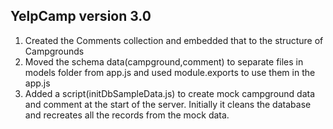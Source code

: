 ## YelpCamp version 3.0
1. Created the Comments collection and embedded that to the structure of Campgrounds
2. Moved the schema data(campground,comment) to separate files in models folder from app.js and used module.exports to use them in the app.js
3. Added a script(initDbSampleData.js) to create mock campground data and comment at the start of the server. Initially it cleans the database and recreates all the records from the mock data.
